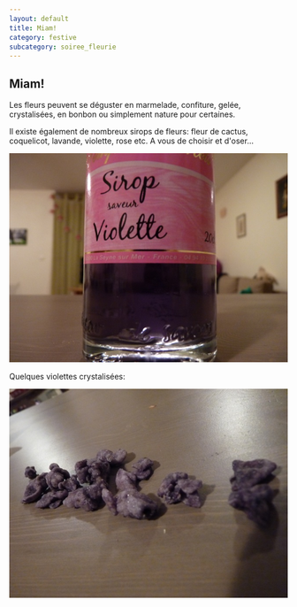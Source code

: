 ```yaml
---
layout: default
title: Miam!
category: festive
subcategory: soiree_fleurie
---
```


## Miam!

Les fleurs peuvent se déguster en marmelade, confiture, gelée, crystalisées, en bonbon ou simplement nature pour certaines.

Il existe également de nombreux sirops de fleurs: fleur de cactus, coquelicot, lavande, violette, rose etc.
A vous de choisir et d'oser...

![sirop](/assets/images/pages/p1080219.jpg)

Quelques violettes crystalisées:

![violette](/assets/images/pages/p1080220.jpg)
